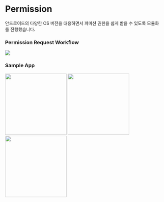 # Permission
안드로이드의 다양한 OS 버전을 대응하면서 퍼미션 권한을 쉽게 받을 수 있도록 모듈화를 진행했습니다.</br>

### Permission Request Workflow
<img background="" src="https://user-images.githubusercontent.com/49600974/151532960-d851a4cb-8ce3-44fc-b5d7-e09ad17761fe.png"/>

### Sample App
<div>
<img width="200" src="https://user-images.githubusercontent.com/49600974/151532558-98dc4111-7357-496f-95a9-36adb18f010b.png"/>
<img width="200" src="https://user-images.githubusercontent.com/49600974/151532542-05e10409-9eba-46ff-ab7f-9e0e6a61337c.png"/>
<img width="200" src="https://user-images.githubusercontent.com/49600974/151532555-2521e3b9-b8d7-4b71-a696-cefaf2415692.png"/>
</div>
